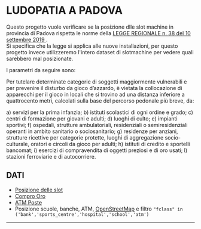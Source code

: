 # LUDOPATIA A PADOVA

Questo progetto vuole verificare se la posizione dlle slot machine in provincia di Padova rispetta le norme della [LEGGE REGIONALE  n. 38 del 10 settembre 2019
](https://bur.regione.veneto.it/BurvServices/pubblica/DettaglioLegge.aspx?id=402726).  
Si specifica che la legge si applica alle nuove installazioni, per questo progetto invece utilizzeremo l'intero dataset di slotmachine per vedere quali sarebbero mal posizionate.

I parametri da seguire sono:

Per tutelare determinate categorie di soggetti maggiormente vulnerabili e per prevenire il disturbo da gioco d’azzardo, è vietata la collocazione di apparecchi per il gioco in locali che si trovino ad una distanza inferiore a quattrocento metri, calcolati sulla base del percorso pedonale più breve, da:

a)    servizi per la prima infanzia;
b)    istituti scolastici di ogni ordine e grado;
c)    centri di formazione per giovani e adulti;
d)    luoghi di culto;
e)    impianti sportivi;
f)    ospedali, strutture ambulatoriali, residenziali o semiresidenziali operanti in ambito sanitario o sociosanitario;
g)    residenze per anziani, strutture ricettive per categorie protette, luoghi di aggregazione socio-culturale, oratori e circoli da gioco per adulti;
h)    istituti di credito e sportelli bancomat;
i)    esercizi di compravendita di oggetti preziosi e di oro usati;
l)    stazioni ferroviarie e di autocorriere.

## DATI
- [Posizione delle slot](https://www.adm.gov.it/portale/monopoli/giochi/apparecchi_intr/elenco_soggetti_ries?pagina=3&id_pagina=2&el=2&form_elenco_soggetti_esercizi=1&prov=PD&comune=G224)
- [Compro Oro](https://infostat.bancaditalia.it/GIAVAInquiry-public/oro.html)
- [ATM Poste](https://www.poste.it/resources/editoriali/uffici_postali/altri/SportelloAmico%20_ElencoUP_02052012.xls)
- Posizione scuole, banche, ATM, [OpenStreetMap](www.openstreetmap.org) e filtro `"fclass" in ('bank','sports_centre','hospital','school','atm')`

_______
